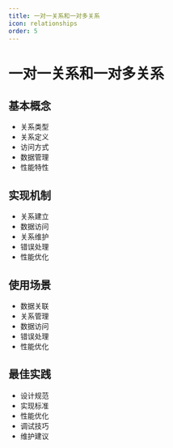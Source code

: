 ```yaml
---
title: 一对一关系和一对多关系
icon: relationships
order: 5
---
```


# 一对一关系和一对多关系

## 基本概念
- 关系类型
- 关系定义
- 访问方式
- 数据管理
- 性能特性

## 实现机制
- 关系建立
- 数据访问
- 关系维护
- 错误处理
- 性能优化

## 使用场景
- 数据关联
- 关系管理
- 数据访问
- 错误处理
- 性能优化

## 最佳实践
- 设计规范
- 实现标准
- 性能优化
- 调试技巧
- 维护建议

